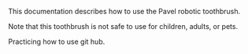 This documentation describes how to use the Pavel robotic toothbrush.

Note that this toothbrush is not safe to use for children, adults, or pets.

Practicing how to use git hub.